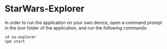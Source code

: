 # StarWars-Explorer

In order to run the application on your own device, open a command prompt in the toor folder of the application, and run the following commands:

```
cd sw-explorer
npm start
```
